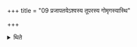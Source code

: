 +++
title = "09 प्रजापतयेऽश्वस्य तूपरस्य गोमृगस्यास्थि"

+++

<details><summary>थिते</summary>

प्रजापतयेऽश्वस्य तूपरस्य गोमृगस्यास्थि लोम च तिर्यगसम्भिन्दन्तः सूकरविशसं विशसतेति सम्प्रैषवत्कुर्वन्ति ९
</details>
